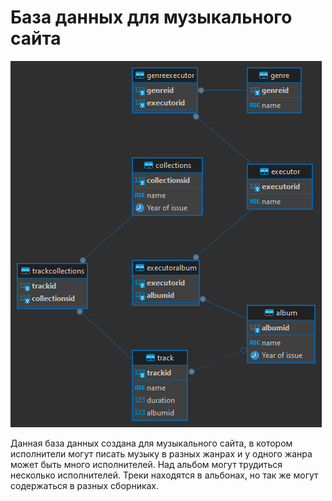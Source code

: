 # База данных для музыкального сайта
![Описание картинки](postgres%20-%20public.png)

Данная база данных создана для музыкального сайта, в котором исполнители могут писать музыку в разных жанрах и у одного жанра может быть много исполнителей. Над альбом могут трудиться несколько исполнителей. Треки находятся в альбонах, но так же могут содержаться в разных сборниках.